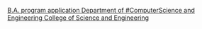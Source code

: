 [B.A. program application   Department of #ComputerScience and Engineering   College of Science and Engineering](https://qi.tc/qi/115304)